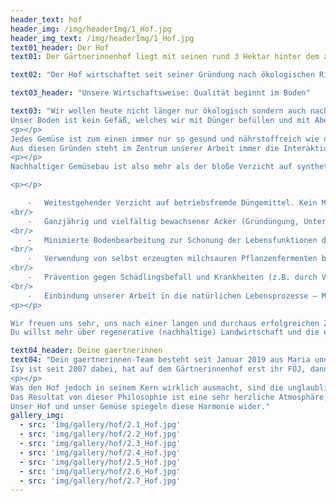 ```yaml
---
header_text: hof
header_img: /img/headerImg/1_Hof.jpg
header_img_text: /img/headerImg/1_Hof.jpg
text01_header: Der Hof
text01: Der Gärtnerinnenhof liegt mit seinen rund 3 Hektar hinter dem alten Ortskern von Blumberg direkt am Eingang zum schönen Lenné-Park und ist ursprünglich aus der ehemaligen Schlossgärtnerei hervorgegangen – Im Gegensatz zum Schloss stehen die historischen Gewächshäuser heute noch immer und werden von unserem Betrieb weiterhin mit Leben erfüllt. Während zu LPG-Zeiten mithilfe der damals noch beheizten Häuser allerlei exotische Zierpflanzen kultiviert wurden, taten sich nach der Wende ein paar mutige Frauen zusammen um aus dem abgewickelten Betrieb einen Gemüse-Biohof als ABM speziell für Frauen zu gründen. Ab 1995 führte unsere ehemalige Chefin Giseltraut Sabeh den Hof als Einzelunternehmen weiter und hat diesen Ort 23 Jahre lang mit viel Hingabe und vollem Einsatz aufgebaut. Nach ihrem Renteneintritt Ende 2018 ging der Betrieb lückenlos an uns über. Die nächste Generation.

text02: "Der Hof wirtschaftet seit seiner Gründung nach ökologischen Richtlinien und war langjähriges Mitglied der Anbauverbände Gäa e.V. und später Verbund Ökohöfe Nordost. Beide Vereine zeichneten sich neben ihrem Engagement für den ökologischen Landbau durch die Verkörperung  kleinbäuerlicher Strukturen aus. Nach der Auflösung dieser Anbauverbände haben wir uns gegen den Beitritt zu einem neuen Verband entschieden. Wir fühlen uns als kleines, mittelständisches Unternehmen von den großen Dachverbänden nicht repräsentiert. So haben wir derzeit ausschließlich das EU-Biolabel. Für uns ist es weniger wichtig, welchen Stempel unsere Produkte nach außen tragen, sondern dass wir und ihr wissen, was in ihnen steckt: Bio, Regionalität & Nachhaltigkeit."

text03_header: "Unsere Wirtschaftsweise: Qualität beginnt im Boden"

text03: "Wir wollen heute nicht länger nur ökologisch sondern auch nachhaltig produzieren.
Unser Boden ist kein Gefäß, welches wir mit Dünger befüllen und mit Abernte der Kultur wieder leeren – er ist ein lebendiger Organismus und muss als solcher verstanden und behandelt werden. 
<p></p>
Jedes Gemüse ist zum einen immer nur so gesund und nährstoffreich wie der Boden, in dem es wächst, reich ist an Bodenleben. Zum anderen steht die Landwirtschaft im Hinblick auf den Klimawandel nicht nur vor der Herausforderung mit den sich häufenden Wetterextremen zurecht zu kommen, sondern auch vor der, dieser Entwicklung positiv entgegen zu wirken. 
Aus diesen Gründen steht im Zentrum unserer Arbeit immer die Interaktion zwischen Pflanze und Bodenleben: Beide betreiben einen gemeinsamen Stoffwechsel. Die Pflanzen binden durch Fotosynthese Kohlenstoff, welchen sie in Form von Zucker assimilieren und einen großen Teil davon in den Boden leiten um die Bodenmikroben zu füttern. Diese schließen im Gegenzug Mineralnährstoffe aus dem Boden auf und liefern sie an die Pflanze. Wenn das Bodenleben vital und vielfältig genug ist, kann es der Pflanze alle benötigten Nährstoffe aus dem Bodenstoffwechsel zur Verfügung stellen. Die daraus resultierende Maximierung der Fotosyntheseleistung der Pflanzen führt zu steigender Kohlenstoffspeicherung im Boden und somit zu Humusaufbau. Dadurch verbessert sich die Wasser- und Nährstoffhaltekraft des Bodens – Nährstoffverluste, Wasser- und Düngebedarf sinken.
<p></p>
Nachhaltiger Gemüsebau ist also mehr als der bloße Verzicht auf synthetische Dünger und Pflanzenschutzmittel. Das Leitmotiv für alle unsere betrieblichen Prozesse ist die Förderung des Bodenlebens sowie die Steigerung der Humusgehalte und der langfristigen Bodenfruchtbarkeit. Nur so können wir auf Dauer Ernten von höchster Qualität für dich erzeugen und unser Ackerland auch für zukünftige Generationen als Lebensgrundlage erhalten. 

<p></p>

	⁃	Weitestgehender Verzicht auf betriebsfremde Düngemittel. Kein Mist. Kein Kompost. Keine Tierhaar- und Horn-Produkte. Ernährung der Pflanzen größtenteils aus dem Bodenstoffwechsel heraus
<br/>
	⁃	Ganzjährig und vielfältig bewachsener Acker (Gründüngung, Untersaaten) zur Fütterung des Bodenlebens und Kohlenstoffspeicherung
<br/>
	⁃	Minimierte Bodenbearbeitung zur Schonung der Lebensfunktionen des Bodens 
<br/>
	⁃	Verwendung von selbst erzeugten milchsauren Pflanzenfermenten bei der Bodenbearbeitung zur Stärkung des Bodenlebens
<br/>
	⁃	Prävention gegen Schädlingsbefall und Krankheiten (z.B. durch Vitalisierung unserer Kulturen mit eigenem Komposttee) statt Bekämpfung dieser
<br/>
	⁃	Einbindung unserer Arbeit in die natürlichen Lebensprozesse – Motto: Fördern statt kontrollieren
<p></p>

Wir freuen uns sehr, uns nach einer langen und durchaus erfolgreichen Zeit in der ökologischen Produktion nun weiterzuentwickeln. Nachhaltigkeit ist unser nächster großer Schritt nach vorne.
Du willst mehr über regenerative (nachhaltige) Landwirtschaft und die ersten Ansätze dafür lernen? Zum Beispiel hier:"

text04_header: Deine gaertnerinnen
text04: "Dein gaertnerinnen-Team besteht seit Januar 2019 aus Maria und Isy als Betriebsleitung und einer wachsenden Zahl von Mitarbeiterinnen.
Isy ist seit 2007 dabei, hat auf dem Gärtnerinnenhof erst ihr FÖJ, dann ihre Ausbildung und schlussendlich den Meister gemacht. Maria hat bei uns 2013 ihre Ausbildung abgeschlossen und dann tolle und wichtige Erfahrungen auf verschiedenen Höfen und Betrieben in Kanada und den USA gesammelt und mit nach Hause gebracht. Zusammen haben wir 2019 den Schritt in die Selbstständigkeit gewagt und leiten seitdem erfolgreich unseren Betrieb.
<p></p>
Was den Hof jedoch in seinem Kern wirklich ausmacht, sind die unglaublich engagierten und loyalen Mitarbeiter*innen (2-3), Azub*inen (1-2), Praktikant*innen (1-2) und FÖJ*lerinnen (1). Wir arbeiten in einem sehr angenehmen, gleichberechtigten Klima, wo jede Person eine Stimme hat und so viel Verantwortung bekommt, wie sie zu tragen gewillt ist und Lust hat. Der Spaß an der Arbeit und miteinander darf neben dem mentalen und körperlichen Stress auf keinen Fall zu kurz kommen.
Das Resultat von dieser Philosophie ist eine sehr herzliche Atmosphäre, wir schnattern und lachen viel, unterstützen uns gegenseitig, springen ein, wenn jemand nicht mehr kann. Kurzum: wir arbeiten zusammen, füreinander und miteinander. 
Unser Hof und unser Gemüse spiegeln diese Harmonie wider."
gallery_img:
  - src: 'img/gallery/hof/2.1_Hof.jpg'
  - src: 'img/gallery/hof/2.2_Hof.jpg'
  - src: 'img/gallery/hof/2.3_Hof.jpg'
  - src: 'img/gallery/hof/2.4_Hof.jpg'
  - src: 'img/gallery/hof/2.5_Hof.jpg'
  - src: 'img/gallery/hof/2.6_Hof.jpg'
  - src: 'img/gallery/hof/2.7_Hof.jpg'
---
```

